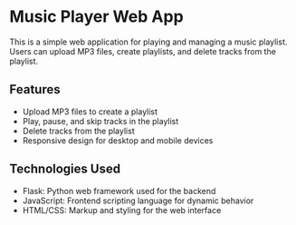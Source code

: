 # Music Player Web App

This is a simple web application for playing and managing a music playlist. Users can upload MP3 files, create playlists, and delete tracks from the playlist.

## Features

- Upload MP3 files to create a playlist
- Play, pause, and skip tracks in the playlist
- Delete tracks from the playlist
- Responsive design for desktop and mobile devices

## Technologies Used

- Flask: Python web framework used for the backend
- JavaScript: Frontend scripting language for dynamic behavior
- HTML/CSS: Markup and styling for the web interface


